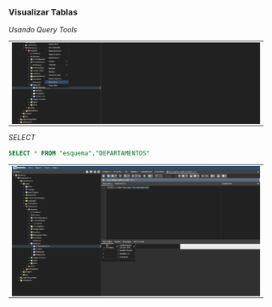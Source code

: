 ### Visualizar Tablas

_Usando Query Tools_

<table align="center">
  <tr>
    <td align="center" style="padding=0;width=50%;">
      <img align="center" style="padding=0;" src="./images/visualisar.png" />
    </td>
  </tr>
</table>

_SELECT_

```sql
SELECT * FROM "esquema"."DEPARTAMENTOS"
```

<table align="center">
  <tr>
    <td align="center" style="padding=0;width=50%;">
      <img align="center" style="padding=0;" src="./images/query.png" />
    </td>
  </tr>
</table>